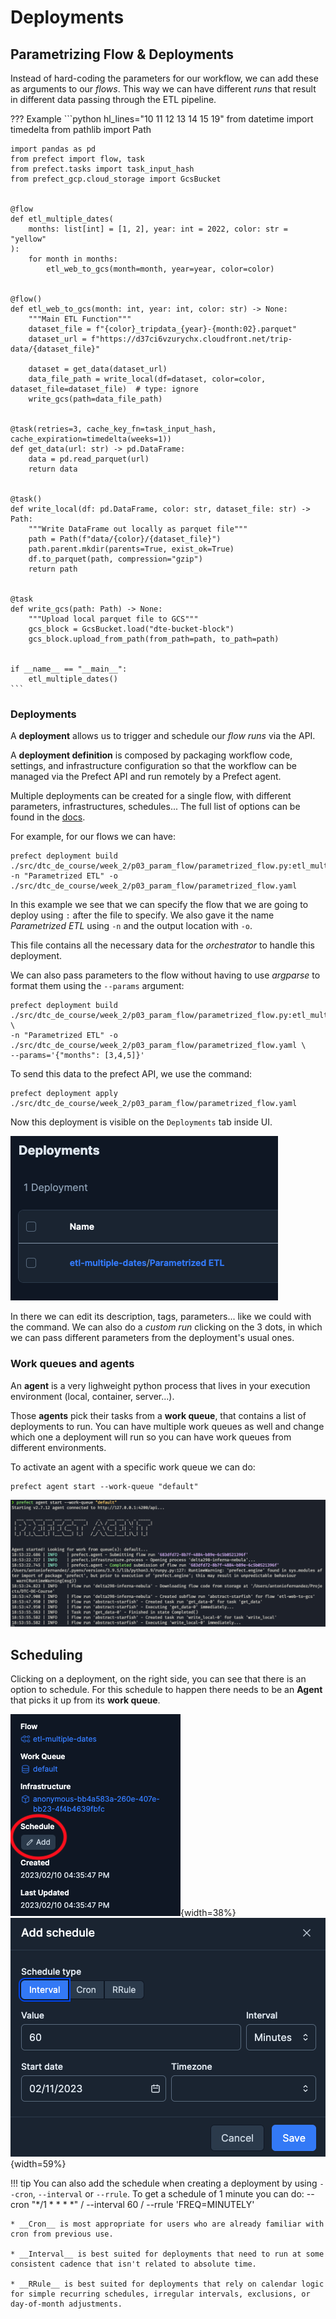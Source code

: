 # Deployments

## Parametrizing Flow & Deployments

Instead of hard-coding the parameters for our workflow, we can add these as arguments to our _flows_. This way we can have different _runs_ that result in different data passing through the ETL pipeline.

??? Example
    ```python hl_lines="10 11 12 13 14 15 19"
    from datetime import timedelta
    from pathlib import Path

    import pandas as pd
    from prefect import flow, task
    from prefect.tasks import task_input_hash
    from prefect_gcp.cloud_storage import GcsBucket


    @flow
    def etl_multiple_dates(
        months: list[int] = [1, 2], year: int = 2022, color: str = "yellow"
    ):
        for month in months:
            etl_web_to_gcs(month=month, year=year, color=color)


    @flow()
    def etl_web_to_gcs(month: int, year: int, color: str) -> None:
        """Main ETL Function"""
        dataset_file = f"{color}_tripdata_{year}-{month:02}.parquet"
        dataset_url = f"https://d37ci6vzurychx.cloudfront.net/trip-data/{dataset_file}"

        dataset = get_data(dataset_url)
        data_file_path = write_local(df=dataset, color=color, dataset_file=dataset_file)  # type: ignore
        write_gcs(path=data_file_path)


    @task(retries=3, cache_key_fn=task_input_hash, cache_expiration=timedelta(weeks=1))
    def get_data(url: str) -> pd.DataFrame:
        data = pd.read_parquet(url)
        return data


    @task()
    def write_local(df: pd.DataFrame, color: str, dataset_file: str) -> Path:
        """Write DataFrame out locally as parquet file"""
        path = Path(f"data/{color}/{dataset_file}")
        path.parent.mkdir(parents=True, exist_ok=True)
        df.to_parquet(path, compression="gzip")
        return path


    @task
    def write_gcs(path: Path) -> None:
        """Upload local parquet file to GCS"""
        gcs_block = GcsBucket.load("dte-bucket-block")
        gcs_block.upload_from_path(from_path=path, to_path=path)


    if __name__ == "__main__":
        etl_multiple_dates()
    ```

### Deployments

A __deployment__ allows us to trigger and schedule our _flow runs_ via the API.

A __deployment definition__ is composed by packaging workflow code, settings, and infrastructure configuration so that the workflow can be managed via the Prefect API and run remotely by a Prefect agent.

Multiple deployments can be created for a single flow, with different parameters, infrastructures, schedules... The full list of options can be found in the [docs](https://docs.prefect.io/concepts/deployments/#deployment-build-options).

For example, for our flows we can have:

```properties
prefect deployment build ./src/dtc_de_course/week_2/p03_param_flow/parametrized_flow.py:etl_multiple_dates -n "Parametrized ETL" -o ./src/dtc_de_course/week_2/p03_param_flow/parametrized_flow.yaml
```
In this example we see that we can specify the flow that we are going to deploy using `:` after the file to specify.
We also gave it the name _Parametrized ETL_ using `-n` and the output location with `-o`.

This file contains all the necessary data for the _orchestrator_ to handle this deployment.

We can also pass parameters to the flow without having to use _argparse_ to format them using the `--params` argument:

```properties
prefect deployment build ./src/dtc_de_course/week_2/p03_param_flow/parametrized_flow.py:etl_multiple_dates \
-n "Parametrized ETL" -o ./src/dtc_de_course/week_2/p03_param_flow/parametrized_flow.yaml \
--params='{"months": [3,4,5]}'
```

To send this data to the prefect API, we use the command:
```properties
prefect deployment apply ./src/dtc_de_course/week_2/p03_param_flow/parametrized_flow.yaml
```
Now this deployment is visible on the `Deployments` tab inside UI.

![deployments](./images/deployments.png)

In there we can edit its description, tags, parameters... like we could with the command. We can also do a _custom run_ clicking on the 3 dots, in which we can pass different parameters from the deployment's usual ones.

### Work queues and agents

An __agent__ is a very lighweight python process that lives in your execution environment (local, container, server...).

Those __agents__ pick their tasks from a __work queue__, that contains a list of deployments to run. You can have multiple work queues as well and change which one a deployment will run so you can have work queues from different environments.

To activate an agent with a specific work queue we can do:
```properties
prefect agent start --work-queue "default"
```

![agent](./images/agent.png)

## Scheduling 

Clicking on a deployment, on the right side, you can see that there is an option to schedule. For this schedule to happen there needs to be an __Agent__ that picks it up from its __work queue__.

![schedule-loc](./images/schedule-loc.png ){width=38%} ![schedule-menu](./images/schedule-menu.png){width=59%}

!!! tip
    You can also add the schedule when creating a deployment by using `--cron`, `--interval` or `--rrule`. To get a schedule of 1 minute you can do: --cron "*/1 * * * *" / --interval 60 / --rrule 'FREQ=MINUTELY'
    
    * __Cron__ is most appropriate for users who are already familiar with cron from previous use.

    * __Interval__ is best suited for deployments that need to run at some consistent cadence that isn't related to absolute time.

    * __RRule__ is best suited for deployments that rely on calendar logic for simple recurring schedules, irregular intervals, exclusions, or day-of-month adjustments.